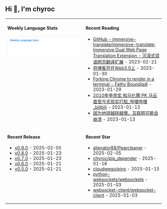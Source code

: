 ## Hi 👋, I'm chyroc

<table width="960px">
<tr>
<td valign="top" width="50%">

#### Weekly Language Stats

![](./images/wakatime_weekly_language_stats.svg)
</td>
<td valign="top" width="50%">

#### Recent Reading

* <a href='https://github.com/immersive-translate/immersive-translate' target='_black'>GitHub - immersive-translate/immersive-translate: Immersive Dual Web Page Translation Extension - 沉浸式双语网页翻译扩展</a> - 2023-02-21
* <a href='https://outti.me/6FE23FD0-22F4-4BDE-9F2B-72C0E5180C2C/' target='_black'>将博客开在Web3.0上</a> - 2023-01-30
* <a href='https://fathy.fr/carbonyl' target='_black'>Forking Chrome to render in a terminal - Fathy Boundjadj</a> - 2023-01-29
* <a href='https://www.bilibili.com/video/BV1dz411B7xk/' target='_black'>2010年李彦宏 和马化腾  PK  马云   直至今天现实打脸_哔哩哔哩_bilibili</a> - 2023-01-13
* <a href='https://mp.weixin.qq.com/s/nT0AGtxqCNGR_jwRp_Y63g' target='_black'>因为地球越转越慢，互联网可能会崩溃</a> - 2023-01-13

</td>
</tr>
<tr>
<td valign="top" width="50%">

#### Recent Release

* <a href='https://github.com/coze-dev/coze-oauth-quickstart/releases/tag/v0.9.0' target='_black'>v0.9.0</a> - 2025-02-05
* <a href='https://github.com/coze-dev/coze-oauth-quickstart/releases/tag/v0.8.0' target='_black'>v0.8.0</a> - 2025-01-23
* <a href='https://github.com/coze-dev/coze-oauth-quickstart/releases/tag/v0.7.0' target='_black'>v0.7.0</a> - 2025-01-23
* <a href='https://github.com/coze-dev/coze-oauth-quickstart/releases/tag/v0.6.0' target='_black'>v0.6.0</a> - 2025-01-21
* <a href='https://github.com/coze-dev/coze-oauth-quickstart/releases/tag/v0.5.0' target='_black'>v0.5.0</a> - 2025-01-21

</td>
<td valign="top" width="50%">

#### Recent Star

* <a href='https://github.com/alienator88/Pearcleaner' target='_black'>alienator88/Pearcleaner</a> - 2025-02-05
* <a href='https://github.com/chyroc/pip_depender' target='_black'>chyroc/pip_depender</a> - 2025-01-16
* <a href='https://github.com/cloudwego/eino' target='_black'>cloudwego/eino</a> - 2025-01-15
* <a href='https://github.com/python-websockets/websockets' target='_black'>python-websockets/websockets</a> - 2025-01-03
* <a href='https://github.com/websocket-client/websocket-client' target='_black'>websocket-client/websocket-client</a> - 2025-01-03

</td>
</tr>
</table>
